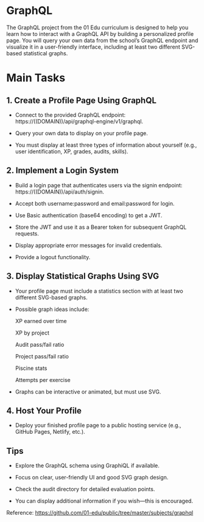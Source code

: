 # GraphQL
The GraphQL project from the 01 Edu curriculum is designed to help you learn how to interact with a GraphQL API by building a personalized profile page. You will query your own data from the school’s GraphQL endpoint and visualize it in a user-friendly interface, including at least two different SVG-based statistical graphs.

# Main Tasks
## 1. Create a Profile Page Using GraphQL

- Connect to the provided GraphQL endpoint:
https://((DOMAIN))/api/graphql-engine/v1/graphql.

- Query your own data to display on your profile page.

- You must display at least three types of information about yourself (e.g., user identification, XP, grades, audits, skills).

## 2. Implement a Login System

- Build a login page that authenticates users via the signin endpoint:
https://((DOMAIN))/api/auth/signin.

- Accept both username:password and email:password for login.

- Use Basic authentication (base64 encoding) to get a JWT.

- Store the JWT and use it as a Bearer token for subsequent GraphQL requests.

- Display appropriate error messages for invalid credentials.

- Provide a logout functionality.

## 3. Display Statistical Graphs Using SVG

- Your profile page must include a statistics section with at least two different SVG-based graphs.

- Possible graph ideas include:

    XP earned over time

    XP by project

    Audit pass/fail ratio

    Project pass/fail ratio

    Piscine stats

    Attempts per exercise

- Graphs can be interactive or animated, but must use SVG.

## 4. Host Your Profile

- Deploy your finished profile page to a public hosting service (e.g., GitHub Pages, Netlify, etc.).

## Tips
- Explore the GraphQL schema using GraphiQL if available.

- Focus on clear, user-friendly UI and good SVG graph design.

- Check the audit directory for detailed evaluation points.

- You can display additional information if you wish—this is encouraged.

Reference: https://github.com/01-edu/public/tree/master/subjects/graphql